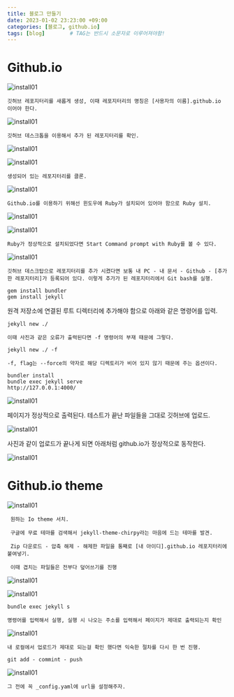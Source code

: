 ```yaml
---
title: 블로그 만들기
date: 2023-01-02 23:23:00 +09:00
categories: [블로그, github.io]
tags: [blog]		# TAG는 반드시 소문자로 이루어져야함!
---
```


# Github.io

 ![install01](../img/Github-io/io02.png)
 
 ```
 깃허브 레포지터리를 새롭게 생성, 이때 레포지터리의 명칭은 [사용자의 이름].github.io 이어야 한다.
 ```

 ![install01](../img/Github-io/io04.png)

 ```
 깃허브 데스크톱을 이용해서 추가 된 레포지터리를 확인.
 ```

 ![install01](../img/Github-io/io05.png)

 ![install01](../img/Github-io/io06.png)

 ```
 생성되어 있는 레포지터리를 클론.
 ```

 ![install01](../img/Github-io/io07.png)

 ```
 Github.io를 이용하기 위해선 윈도우에 Ruby가 설치되어 있어야 함으로 Ruby 설치.
 ```

 ![install01](../img/Github-io/io08.png)

 ![install01](../img/Github-io/io09.png)

 ```
 Ruby가 정상적으로 설치되었다면 Start Command prompt with Ruby를 볼 수 있다.
 ```

 ![install01](../img/Github-io/io10.png)

 ```
 깃허브 데스크탑으로 레포지터리를 추가 시켰다면 보통 내 PC - 내 문서 - Github - [추가한 레포지터리]가 등록되어 있다. 이렇게 추가가 된 레포지터리에서 Git bash를 실행.

 gem install bundler 
 gem install jekyll
 ```
 
 원격 저장소에 연결된 루트 디렉터리에 추가해야 함으로 아래와 같은 명령어를 입력.

 ```
 jekyll new ./

 이때 사진과 같은 오류가 출력된다면 -f 명령어의 부재 때문에 그렇다.

 jekyll new ./ -f

 -f, flag는 --force의 약자로 해당 디렉토리가 비어 있지 않기 때문에 주는 옵션이다. 
 
 ```
 
 ```
 bundler install
 bundle exec jekyll serve
 http://127.0.0.1:4000/
 ```
 ![install01](../img/Github-io/io11.png)

 페이지가 정상적으로 출력된다. 테스트가 끝난 파일들을 그대로 깃허브에 업로드.

 ![install01](../img/Github-io/io12.png)

 사진과 같이 업로드가 끝나게 되면 아래처럼 github.io가 정상적으로 동작한다. 

 ![install01](../img/Github-io/io13.png)

# Github.io theme

 ![install01](../img/Github-io/io14.png)

```
 원하는 Io theme 서치.

 구글에 무료 테마를 검색해서 jekyll-theme-chirpy라는 마음에 드는 테마를 발견.

 Zip 다운로드 - 압축 해제 - 해제한 파일을 통째로 [내 아이디].github.io 레포지터리에 붙여넣기.

 이때 겹치는 파일들은 전부다 덮어쓰기를 진행
```

 ![install01](../img/Github-io/io15.png)

 ![install01](../img/Github-io/io16.png)

 ```
 bundle exec jekyll s

 명령어를 입력해서 실행, 실행 시 나오는 주소를 입력해서 페이지가 제대로 출력되는지 확인
 ```

 ![install01](../img/Github-io/io17.png)

  ```
 내 로컬에서 업로드가 제대로 되는걸 확인 했다면 익숙한 절차를 다시 한 번 진행.

 git add - commint - push
  ```

 ![install01](../img/Github-io/io18.png)

 ```
 그 전에 꼭 _config.yaml에 url을 설정해주자.
 ```

